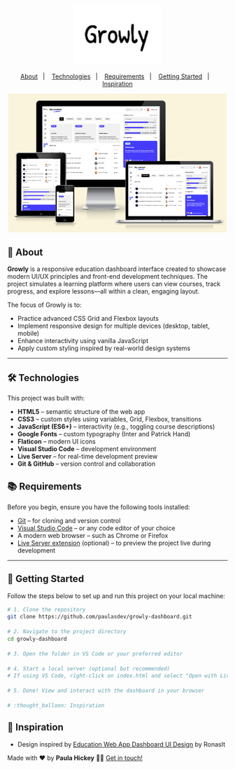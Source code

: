 <p align="center">
  <img src="./assets/growly-logo.png" alt="Growly Logo" width="200"/>
</p>

<p align="center">
  <a href="#-about">About</a>&nbsp;&nbsp;&nbsp;|&nbsp;&nbsp;&nbsp;
  <a href="#-technologies">Technologies</a>&nbsp;&nbsp;&nbsp;|&nbsp;&nbsp;&nbsp;
  <a href="#-requirements">Requirements</a>&nbsp;&nbsp;&nbsp;|&nbsp;&nbsp;&nbsp;
  <a href="#-getting-started">Getting Started</a>&nbsp;&nbsp;&nbsp;|&nbsp;&nbsp;&nbsp;
  <a href="#-inspiration">Inspiration</a>
</p>

<p align="center">
  <img src="./assets/Screenshot.png" alt="Growly Responsive" width="500"/>
</p>

## 📄 About

**Growly** is a responsive education dashboard interface created to showcase modern UI/UX principles and front-end development techniques. The project simulates a learning platform where users can view courses, track progress, and explore lessons—all within a clean, engaging layout.

The focus of Growly is to:

- Practice advanced CSS Grid and Flexbox layouts
- Implement responsive design for multiple devices (desktop, tablet, mobile)
- Enhance interactivity using vanilla JavaScript
- Apply custom styling inspired by real-world design systems

---

## 🛠️ Technologies

This project was built with:

- **HTML5** – semantic structure of the web app
- **CSS3** – custom styles using variables, Grid, Flexbox, transitions
- **JavaScript (ES6+)** – interactivity (e.g., toggling course descriptions)
- **Google Fonts** – custom typography (Inter and Patrick Hand)
- **Flaticon** – modern UI icons
- **Visual Studio Code** – development environment
- **Live Server** – for real-time development preview
- **Git & GitHub** – version control and collaboration

## 📚 Requirements

Before you begin, ensure you have the following tools installed:

- [Git](https://git-scm.com/) – for cloning and version control
- [Visual Studio Code](https://code.visualstudio.com/) – or any code editor of your choice
- A modern web browser – such as Chrome or Firefox
- [Live Server extension](https://marketplace.visualstudio.com/items?itemName=ritwickdey.LiveServer) (optional) – to preview the project live during development

---

## 🚀 Getting Started

Follow the steps below to set up and run this project on your local machine:

```bash
# 1. Clone the repository
git clone https://github.com/paulasdev/growly-dashboard.git

# 2. Navigate to the project directory
cd growly-dashboard

# 3. Open the folder in VS Code or your preferred editor

# 4. Start a local server (optional but recommended)
# If using VS Code, right-click on index.html and select "Open with Live Server"

# 5. Done! View and interact with the dashboard in your browser

# :thought_balloon: Inspiration
```

## 💭 Inspiration

- Design inspired by [Education Web App Dashboard UI Design](https://dribbble.com/shots/26042147-Education-Web-App-Dashboard-UI-Design) by RonasIt

Made with ❤️ by **Paula Hickey** 👋🏻 [Get in touch!](https://github.com/paulasdev)

